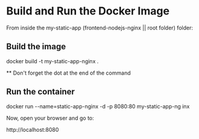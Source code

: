 # Build and Run the Docker Image

From inside the my-static-app (frontend-nodejs-nginx || root folder) folder:

## Build the image

docker build -t my-static-app-nginx .

\*\* Don't forget the dot at the end of the command

## Run the container

docker run --name=static-app-nginx -d -p 8080:80 my-static-app-ng
inx

Now, open your browser and go to:

http://localhost:8080
